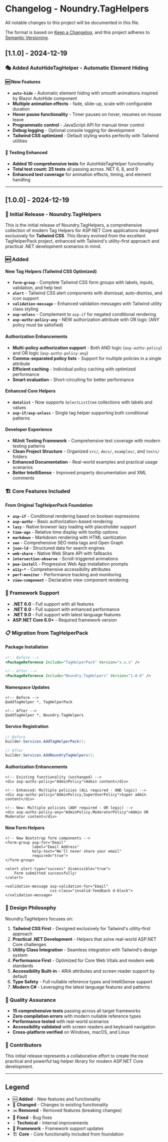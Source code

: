 # Changelog - Noundry.TagHelpers

All notable changes to this project will be documented in this file.

The format is based on [Keep a Changelog](https://keepachangelog.com/en/1.0.0/),
and this project adheres to [Semantic Versioning](https://semver.org/spec/v2.0.0.html).

## [1.1.0] - 2024-12-19

### 🎭 Added AutoHideTagHelper - Automatic Element Hiding

#### 🆕 New Features
- **`auto-hide`** - Automatic element hiding with smooth animations inspired by Blazor AutoHide component
- **Multiple animation effects** - fade, slide-up, scale with configurable duration
- **Hover pause functionality** - Timer pauses on hover, resumes on mouse leave
- **Programmatic control** - JavaScript API for manual timer control
- **Debug logging** - Optional console logging for development
- **Tailwind CSS optimized** - Default styling works perfectly with Tailwind utilities

#### 🧪 Testing Enhanced
- **Added 10 comprehensive tests** for AutoHideTagHelper functionality
- **Total test count: 25 tests** all passing across .NET 6, 8, and 9
- **Enhanced test coverage** for animation effects, timing, and element handling

---

## [1.0.0] - 2024-12-19

### 🎉 Initial Release - Noundry.TagHelpers

This is the initial release of Noundry.TagHelpers, a comprehensive collection of modern Tag Helpers for ASP.NET Core applications designed exclusively for **Tailwind CSS**. This library evolved from the excellent TagHelperPack project, enhanced with Tailwind's utility-first approach and practical .NET development scenarios in mind.

### 🆕 Added

#### New Tag Helpers (Tailwind CSS Optimized)
- **`form-group`** - Complete Tailwind CSS form groups with labels, inputs, validation, and help text
- **`alert`** - Tailwind CSS alert components with dismissal, auto-dismiss, and icon support
- **`validation-message`** - Enhanced validation messages with Tailwind utility class styling
- **`asp-unless`** - Complement to `asp-if` for negated conditional rendering
- **`asp-authz-policy-any`** - NEW authorization attribute with OR logic (ANY policy must be satisfied)

#### Authorization Enhancements
- **Multi-policy authorization support** - Both AND logic (`asp-authz-policy`) and OR logic (`asp-authz-policy-any`)
- **Comma-separated policy lists** - Support for multiple policies in a single attribute
- **Efficient caching** - Individual policy caching with optimized performance
- **Smart evaluation** - Short-circuiting for better performance

#### Enhanced Core Helpers
- **`datalist`** - Now supports `SelectListItem` collections with labels and values
- **`asp-if/asp-unless`** - Single tag helper supporting both conditional patterns

#### Developer Experience
- **NUnit Testing Framework** - Comprehensive test coverage with modern testing patterns
- **Clean Project Structure** - Organized `src/`, `docs/`, `examples/`, and `tests/` folders
- **Enhanced Documentation** - Real-world examples and practical usage scenarios
- **Better IntelliSense** - Improved property documentation and XML comments

### 🏗️ Core Features Included

#### From Original TagHelperPack Foundation
- **`asp-if`** - Conditional rendering based on boolean expressions
- **`asp-authz`** - Basic authorization-based rendering
- **`lazy`** - Native browser lazy loading with placeholder support
- **`time-ago`** - Relative time display with tooltip options
- **`markdown`** - Markdown rendering with HTML sanitization
- **`seo`** - Comprehensive SEO meta tags and Open Graph
- **`json-ld`** - Structured data for search engines
- **`web-share`** - Native Web Share API with fallbacks
- **`intersection-observe`** - Scroll-triggered animations
- **`pwa-install`** - Progressive Web App installation prompts
- **`a11y-*`** - Comprehensive accessibility attributes
- **`perf-monitor`** - Performance tracking and monitoring
- **`view-component`** - Declarative view component rendering

### 🎯 Framework Support
- **.NET 6.0** - Full support with all features
- **.NET 8.0** - Full support with enhanced performance
- **.NET 9.0** - Full support with latest language features
- **ASP.NET Core 6.0+** - Required framework version

### 📋 Migration from TagHelperPack

#### Package Installation
```xml
<!-- Before -->
<PackageReference Include="TagHelperPack" Version="x.x.x" />

<!-- After -->
<PackageReference Include="Noundry.TagHelpers" Version="1.0.0" />
```

#### Namespace Updates
```cshtml
<!-- Before -->
@addTagHelper *, TagHelperPack

<!-- After -->
@addTagHelper *, Noundry.TagHelpers
```

#### Service Registration
```csharp
// Before
builder.Services.AddTagHelperPack();

// After  
builder.Services.AddNoundryTagHelpers();
```

#### Authorization Enhancements
```cshtml
<!-- Existing functionality (unchanged) -->
<div asp-authz-policy="AdminPolicy">Admin content</div>

<!-- Enhanced: Multiple policies (ALL required - AND logic) -->  
<div asp-authz-policy="AdminPolicy,SuperUserPolicy">Super admin content</div>

<!-- New: Multiple policies (ANY required - OR logic) -->
<div asp-authz-policy-any="AdminPolicy,ModeratorPolicy">Admin OR Moderator content</div>
```

#### New Form Helpers
```cshtml
<!-- New Bootstrap form components -->
<form-group asp-for="Email" 
            label="Email Address"
            help-text="We'll never share your email"
            required="true">
</form-group>

<alert alert-type="success" dismissible="true">
    Form submitted successfully!
</alert>

<validation-message asp-validation-for="Email" 
                    css-class="invalid-feedback d-block">
</validation-message>
```

### 🎨 Design Philosophy

Noundry.TagHelpers focuses on:

1. **Tailwind CSS First** - Designed exclusively for Tailwind's utility-first approach
2. **Practical .NET Development** - Helpers that solve real-world ASP.NET Core challenges
3. **Utility Class Integration** - Seamless integration with Tailwind's design system
4. **Performance First** - Optimized for Core Web Vitals and modern web standards
5. **Accessibility Built-in** - ARIA attributes and screen reader support by default
6. **Type Safety** - Full nullable reference types and IntelliSense support
7. **Modern C#** - Leveraging the latest language features and patterns

### 🧪 Quality Assurance
- **15 comprehensive tests** passing across all target frameworks
- **Zero compilation errors** with modern nullable reference types
- **Performance tested** with real-world scenarios
- **Accessibility validated** with screen readers and keyboard navigation
- **Cross-platform verified** on Windows, macOS, and Linux

### 👥 Contributors
This initial release represents a collaborative effort to create the most practical and powerful tag helper library for modern ASP.NET Core development.

---

## Legend

- 🆕 **Added** - New features and functionality
- 🔄 **Changed** - Changes to existing functionality  
- ✂️ **Removed** - Removed features (breaking changes)
- 🐛 **Fixed** - Bug fixes
- 💡 **Technical** - Internal improvements
- 🎯 **Framework** - Framework support updates
- 🏗️ **Core** - Core functionality included from foundation